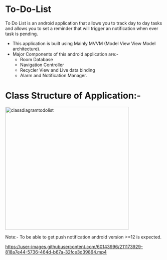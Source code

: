 # To-Do-List
To Do List is an android application that allows you to track day to day tasks and allows you to set a reminder that will trigger an notification when ever
task is pending. 
  * This application is built using  Mainly MVVM (Model View View Model architecture).
  * Major Components of this android application are:-
    - Room Database
    - Navigation Controller
    - Recycler View and Live data binding
    - Alarm and Notification Manager.
  
 # Class Structure of Application:-
<img width="393" alt="classdiagramtodolist" src="https://user-images.githubusercontent.com/60143996/211174926-2f72d243-15b2-4f79-b576-8340e756f841.png">

   
  Note:- To be able to get push notification android version >=12 is expected.

https://user-images.githubusercontent.com/60143996/211173929-818a7e44-5736-464d-b67a-32fce3d39864.mp4

